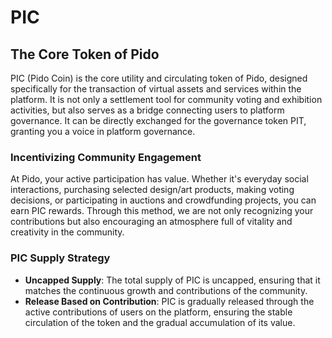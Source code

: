 # PIC

## The Core Token of Pido

PIC (Pido Coin) is the core utility and circulating token of Pido, designed specifically for the transaction of virtual assets and services within the platform. It is not only a settlement tool for community voting and exhibition activities, but also serves as a bridge connecting users to platform governance. It can be directly exchanged for the governance token PIT, granting you a voice in platform governance.

### **Incentivizing Community Engagement**

At Pido, your active participation has value. Whether it's everyday social interactions, purchasing selected design/art products, making voting decisions, or participating in auctions and crowdfunding projects, you can earn PIC rewards. Through this method, we are not only recognizing your contributions but also encouraging an atmosphere full of vitality and creativity in the community.

### **PIC Supply Strategy**

* **Uncapped Supply**: The total supply of PIC is uncapped, ensuring that it matches the continuous growth and contributions of the community.
* **Release Based on Contribution**: PIC is gradually released through the active contributions of users on the platform, ensuring the stable circulation of the token and the gradual accumulation of its value.
